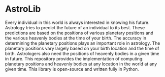 # AstroLib
Every individual in this world is always interested in knowing his future. Astrology tries to predict the future of an individual to its best. These predictions are based on the positions of various planetary positions and the various heavenly bodies at the time of your birth. The accuracy in determining the planetary positions plays an important role in astrology. The planetary positions vary largely based on your birth location and the time of birth. Astrologers also need the positions of heavenly bodies in a given time in future. This repository provides the implementation of computing planetary positions and heavenly bodies at any location in the world at any given time. This library is open-source and written fully in Python.
